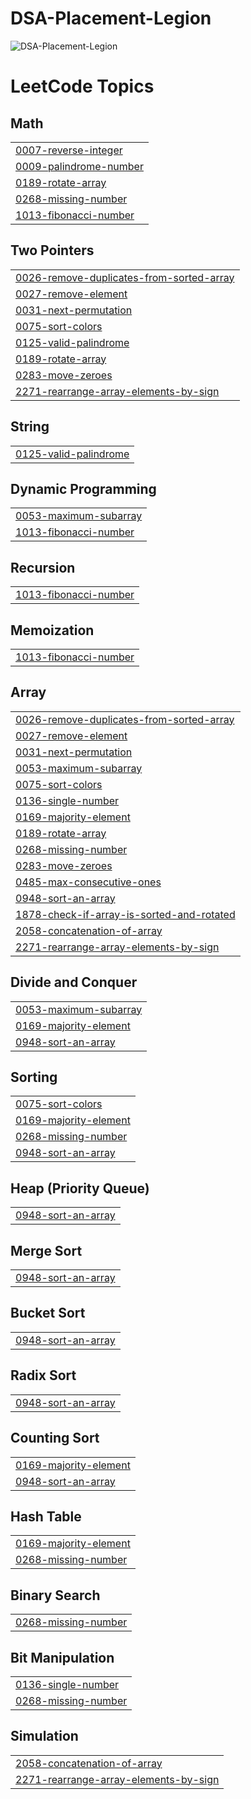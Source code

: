 # DSA-Placement-Legion
![DSA-Placement-Legion](https://socialify.git.ci/shahzaneer/DSA-Placement-Legion/image?description=1&font=KoHo&forks=1&issues=1&language=1&name=1&owner=1&pattern=Solid&pulls=1&stargazers=1&theme=Dark)
<!---LeetCode Topics Start-->
# LeetCode Topics
## Math
|  |
| ------- |
| [0007-reverse-integer](https://github.com/shahzaneer/DSA-Placement-Legion/tree/master/0007-reverse-integer) |
| [0009-palindrome-number](https://github.com/shahzaneer/DSA-Placement-Legion/tree/master/0009-palindrome-number) |
| [0189-rotate-array](https://github.com/shahzaneer/DSA-Placement-Legion/tree/master/0189-rotate-array) |
| [0268-missing-number](https://github.com/shahzaneer/DSA-Placement-Legion/tree/master/0268-missing-number) |
| [1013-fibonacci-number](https://github.com/shahzaneer/DSA-Placement-Legion/tree/master/1013-fibonacci-number) |
## Two Pointers
|  |
| ------- |
| [0026-remove-duplicates-from-sorted-array](https://github.com/shahzaneer/DSA-Placement-Legion/tree/master/0026-remove-duplicates-from-sorted-array) |
| [0027-remove-element](https://github.com/shahzaneer/DSA-Placement-Legion/tree/master/0027-remove-element) |
| [0031-next-permutation](https://github.com/shahzaneer/DSA-Placement-Legion/tree/master/0031-next-permutation) |
| [0075-sort-colors](https://github.com/shahzaneer/DSA-Placement-Legion/tree/master/0075-sort-colors) |
| [0125-valid-palindrome](https://github.com/shahzaneer/DSA-Placement-Legion/tree/master/0125-valid-palindrome) |
| [0189-rotate-array](https://github.com/shahzaneer/DSA-Placement-Legion/tree/master/0189-rotate-array) |
| [0283-move-zeroes](https://github.com/shahzaneer/DSA-Placement-Legion/tree/master/0283-move-zeroes) |
| [2271-rearrange-array-elements-by-sign](https://github.com/shahzaneer/DSA-Placement-Legion/tree/master/2271-rearrange-array-elements-by-sign) |
## String
|  |
| ------- |
| [0125-valid-palindrome](https://github.com/shahzaneer/DSA-Placement-Legion/tree/master/0125-valid-palindrome) |
## Dynamic Programming
|  |
| ------- |
| [0053-maximum-subarray](https://github.com/shahzaneer/DSA-Placement-Legion/tree/master/0053-maximum-subarray) |
| [1013-fibonacci-number](https://github.com/shahzaneer/DSA-Placement-Legion/tree/master/1013-fibonacci-number) |
## Recursion
|  |
| ------- |
| [1013-fibonacci-number](https://github.com/shahzaneer/DSA-Placement-Legion/tree/master/1013-fibonacci-number) |
## Memoization
|  |
| ------- |
| [1013-fibonacci-number](https://github.com/shahzaneer/DSA-Placement-Legion/tree/master/1013-fibonacci-number) |
## Array
|  |
| ------- |
| [0026-remove-duplicates-from-sorted-array](https://github.com/shahzaneer/DSA-Placement-Legion/tree/master/0026-remove-duplicates-from-sorted-array) |
| [0027-remove-element](https://github.com/shahzaneer/DSA-Placement-Legion/tree/master/0027-remove-element) |
| [0031-next-permutation](https://github.com/shahzaneer/DSA-Placement-Legion/tree/master/0031-next-permutation) |
| [0053-maximum-subarray](https://github.com/shahzaneer/DSA-Placement-Legion/tree/master/0053-maximum-subarray) |
| [0075-sort-colors](https://github.com/shahzaneer/DSA-Placement-Legion/tree/master/0075-sort-colors) |
| [0136-single-number](https://github.com/shahzaneer/DSA-Placement-Legion/tree/master/0136-single-number) |
| [0169-majority-element](https://github.com/shahzaneer/DSA-Placement-Legion/tree/master/0169-majority-element) |
| [0189-rotate-array](https://github.com/shahzaneer/DSA-Placement-Legion/tree/master/0189-rotate-array) |
| [0268-missing-number](https://github.com/shahzaneer/DSA-Placement-Legion/tree/master/0268-missing-number) |
| [0283-move-zeroes](https://github.com/shahzaneer/DSA-Placement-Legion/tree/master/0283-move-zeroes) |
| [0485-max-consecutive-ones](https://github.com/shahzaneer/DSA-Placement-Legion/tree/master/0485-max-consecutive-ones) |
| [0948-sort-an-array](https://github.com/shahzaneer/DSA-Placement-Legion/tree/master/0948-sort-an-array) |
| [1878-check-if-array-is-sorted-and-rotated](https://github.com/shahzaneer/DSA-Placement-Legion/tree/master/1878-check-if-array-is-sorted-and-rotated) |
| [2058-concatenation-of-array](https://github.com/shahzaneer/DSA-Placement-Legion/tree/master/2058-concatenation-of-array) |
| [2271-rearrange-array-elements-by-sign](https://github.com/shahzaneer/DSA-Placement-Legion/tree/master/2271-rearrange-array-elements-by-sign) |
## Divide and Conquer
|  |
| ------- |
| [0053-maximum-subarray](https://github.com/shahzaneer/DSA-Placement-Legion/tree/master/0053-maximum-subarray) |
| [0169-majority-element](https://github.com/shahzaneer/DSA-Placement-Legion/tree/master/0169-majority-element) |
| [0948-sort-an-array](https://github.com/shahzaneer/DSA-Placement-Legion/tree/master/0948-sort-an-array) |
## Sorting
|  |
| ------- |
| [0075-sort-colors](https://github.com/shahzaneer/DSA-Placement-Legion/tree/master/0075-sort-colors) |
| [0169-majority-element](https://github.com/shahzaneer/DSA-Placement-Legion/tree/master/0169-majority-element) |
| [0268-missing-number](https://github.com/shahzaneer/DSA-Placement-Legion/tree/master/0268-missing-number) |
| [0948-sort-an-array](https://github.com/shahzaneer/DSA-Placement-Legion/tree/master/0948-sort-an-array) |
## Heap (Priority Queue)
|  |
| ------- |
| [0948-sort-an-array](https://github.com/shahzaneer/DSA-Placement-Legion/tree/master/0948-sort-an-array) |
## Merge Sort
|  |
| ------- |
| [0948-sort-an-array](https://github.com/shahzaneer/DSA-Placement-Legion/tree/master/0948-sort-an-array) |
## Bucket Sort
|  |
| ------- |
| [0948-sort-an-array](https://github.com/shahzaneer/DSA-Placement-Legion/tree/master/0948-sort-an-array) |
## Radix Sort
|  |
| ------- |
| [0948-sort-an-array](https://github.com/shahzaneer/DSA-Placement-Legion/tree/master/0948-sort-an-array) |
## Counting Sort
|  |
| ------- |
| [0169-majority-element](https://github.com/shahzaneer/DSA-Placement-Legion/tree/master/0169-majority-element) |
| [0948-sort-an-array](https://github.com/shahzaneer/DSA-Placement-Legion/tree/master/0948-sort-an-array) |
## Hash Table
|  |
| ------- |
| [0169-majority-element](https://github.com/shahzaneer/DSA-Placement-Legion/tree/master/0169-majority-element) |
| [0268-missing-number](https://github.com/shahzaneer/DSA-Placement-Legion/tree/master/0268-missing-number) |
## Binary Search
|  |
| ------- |
| [0268-missing-number](https://github.com/shahzaneer/DSA-Placement-Legion/tree/master/0268-missing-number) |
## Bit Manipulation
|  |
| ------- |
| [0136-single-number](https://github.com/shahzaneer/DSA-Placement-Legion/tree/master/0136-single-number) |
| [0268-missing-number](https://github.com/shahzaneer/DSA-Placement-Legion/tree/master/0268-missing-number) |
## Simulation
|  |
| ------- |
| [2058-concatenation-of-array](https://github.com/shahzaneer/DSA-Placement-Legion/tree/master/2058-concatenation-of-array) |
| [2271-rearrange-array-elements-by-sign](https://github.com/shahzaneer/DSA-Placement-Legion/tree/master/2271-rearrange-array-elements-by-sign) |
<!---LeetCode Topics End-->

